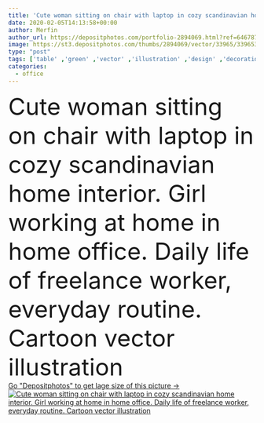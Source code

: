 ```yaml
---
title: 'Cute woman sitting on chair with laptop in cozy scandinavian home interior. Girl working at home in home office. Daily life of freelance worker, everyday routine. Cartoon vector'
date: 2020-02-05T14:13:58+00:00
author: Merfin
author_url: https://depositphotos.com/portfolio-2894069.html?ref=64678756
image: https://st3.depositphotos.com/thumbs/2894069/vector/33965/339653888/api_thumb_450.jpg?forcejpeg=true
type: "post"
tags: ['table' ,'green' ,'vector' ,'illustration' ,'design' ,'decoration' ,'happy' ,'business' ,'girl' ,'cute' ,'flower' ,'chair' ,'coffee' ,'style' ,'cartoon' ,'modern' ,'cat' ,'creative' ,'concept' ,'office' ,'relax' ,'interior' ,'cozy' ,'home' ,'woman' ,'flat' ,'pen' ,'read' ,'room' ,'drawing' ,'shelf' ,'book' ,'learning' ,'learn' ,'online' ,'everyday' ,'daily' ,'designer' ,'workplace' ,'nordic' ,'write' ,'scandinavian' ,'illustrator' ,'home office' ,'hand drawn' ,'house plant' ,'working process' ,'hygge' ]
categories: 
  - office
---
```

<div aling="center">
            <font size="60"> Cute woman sitting on chair with laptop in cozy scandinavian home interior. Girl working at home in home office. Daily life of freelance worker, everyday routine. Cartoon vector illustration</font>   
</div>
<div>
    <a href='https://st3.depositphotos.com/thumbs/2894069/vector/33965/339653888/api_thumb_450.jpg?forcejpeg=true?ref=64678756' target=_blank > Go "Depositphotos" to get lage size of this picture ->
        <img href='https://st3.depositphotos.com/thumbs/2894069/vector/33965/339653888/api_thumb_450.jpg?forcejpeg=true?ref=64678756' src='https://st3.depositphotos.com/2894069/33965/v/950/depositphotos_339653888-stock-illustration-cute-woman-sitting-on-chair.jpg?forcejpeg=true' alt='Cute woman sitting on chair with laptop in cozy scandinavian home interior. Girl working at home in home office. Daily life of freelance worker, everyday routine. Cartoon vector illustration' >
    </a>
</div>
